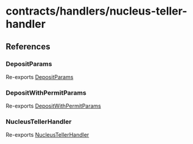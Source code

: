 # contracts/handlers/nucleus-teller-handler

## References

### DepositParams

Re-exports [DepositParams](nucleus-teller-handler.md#depositparams)

### DepositWithPermitParams

Re-exports [DepositWithPermitParams](nucleus-teller-handler.md#depositwithpermitparams)

### NucleusTellerHandler

Re-exports [NucleusTellerHandler](nucleus-teller-handler.md#nucleustellerhandler)
